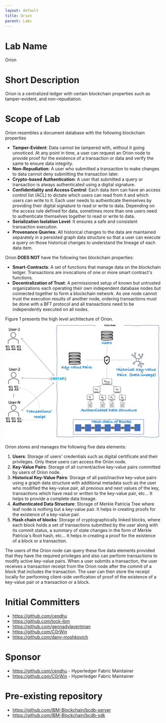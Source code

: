 ```yaml
---
layout: default
title: Orion
parent: Labs
---
```

# Lab Name

Orion

# Short Description

Orion is a centralized ledger with certain blockchain properties such as tamper-evident, and non-repudiation.

# Scope of Lab

Orion resembles a document database with the following blockchain properties

  - **Tamper-Evident**: Data cannot be tampered with, without it going unnoticed. At any point in time, a user can request an Orion node to provide proof for the existence of a transaction or data and verify the same to ensure data integrity.
  - **Non-Repudiation**: A user who submitted a transaction to make changes to data cannot deny submitting the transaction later.
  - **Crypto-based Authentication**: A user that submitted a query or transaction is always authenticated using a digital signature.
  - **Confidentiality and Access Control**: Each data item can have an access control list (ACL) to dictate which users can read from it and which users can write to it. Each user needs to authenticate themselves by providing their digital signature to read or write to data. Depending on the access rule defined for data, sometimes more than one users need to authenticate themselves together to read or write to data.
  - **Serialization Isolation Level**: It ensures a safe and consistent transaction execution.
  - **Provenance Queries**: All historical changes to the data are maintained separately in a persisted graph data structure so that a user can execute a query on those historical changes to understand the lineage of each data item.

Orion **DOES NOT** have the following two blockchain properties:

  - **Smart-Contracts**: A set of functions that manage data on the blockchain ledger. Transactions are invocations of one or more smart contract's functions.
  - **Decentralization of Trust**: A permissioned setup of known but untrusted organizations each operating their own independent database nodes but connected together to form a blockchain network. As one node cannot trust the execution results of another node, ordering transactions must be done with a BFT protocol
  and all transactions need to be independently executed on all nodes.

Figure 1 presents the high level architecture of Orion.
<img src="./images/orion-architecture.png" alt="Orion Architecture" width="800"/>

Orion stores and manages the following five data elements:

  1. **Users**: Storage of users' credentials such as digital certificate and their privileges. Only these users can access the Orion node.
  2. **Key-Value Pairs**: Storage of all current/active key-value pairs committed by users of Orion node.
  3. **Historical Key-Value Pairs**: Storage of all past/inactive key-value pairs using a graph data structure with additional metadata
  such as the user who modified the key-value pair, all previous and next values of the key, transactions which have read or written to
  the key-value pair, etc... It helps to provide a complete data lineage.
  4. **Authenticated Data Structure**: Storage of Merkle Patricia Tree where leaf node is nothing but a key-value pair. It helps in
  creating proofs for the existence of a key-value pair.
  5. **Hash chain of blocks**: Storage of cryptographically linked blocks, where each block holds a set of transactions submitted
  by the user along with its commit status, a summary of state changes in the form of Merkle Patricia's Root hash, etc... It helps in
  creating a proof for the existence of a block or a transaction.

The users of the Orion node can query these five data elements provided that they have the required privileges and
also can perform transactions to modify active key-value pairs. When a user submits a transaction, the user receives a transaction receipt
from the Orion node after the commit of a block that includes the transaction. The user can then store the receipt locally for performing
client-side verification of proof of the existence of a key-value pair or a transaction or a block.

# Initial Committers

- https://github.com/cendhu
- https://github.com/tock-ibm
- https://github.com/gennadylaventman
- https://github.com/C0rWin
- https://github.com/dany-moshkovich

# Sponsor

- https://github.com/cendhu - Hyperledger Fabric Maintainer
- https://github.com/C0rWin - Hyperledger Fabric Maintainer

# Pre-existing repository

- https://github.com/IBM-Blockchain/bcdb-server
- https://github.com/IBM-Blockchain/bcdb-sdk
